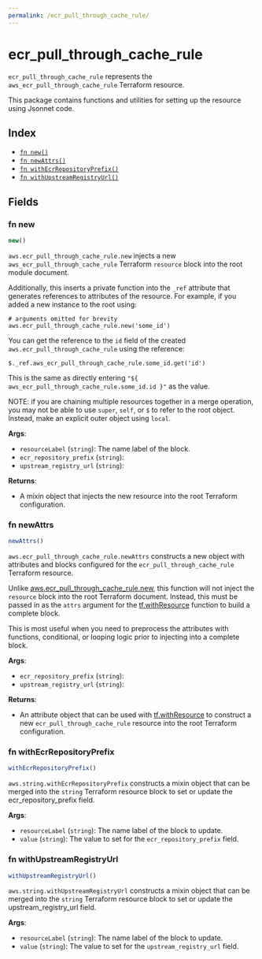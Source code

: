 ```yaml
---
permalink: /ecr_pull_through_cache_rule/
---
```


# ecr_pull_through_cache_rule

`ecr_pull_through_cache_rule` represents the `aws_ecr_pull_through_cache_rule` Terraform resource.



This package contains functions and utilities for setting up the resource using Jsonnet code.


## Index

* [`fn new()`](#fn-new)
* [`fn newAttrs()`](#fn-newattrs)
* [`fn withEcrRepositoryPrefix()`](#fn-withecrrepositoryprefix)
* [`fn withUpstreamRegistryUrl()`](#fn-withupstreamregistryurl)

## Fields

### fn new

```ts
new()
```


`aws.ecr_pull_through_cache_rule.new` injects a new `aws_ecr_pull_through_cache_rule` Terraform `resource`
block into the root module document.

Additionally, this inserts a private function into the `_ref` attribute that generates references to attributes of the
resource. For example, if you added a new instance to the root using:

    # arguments omitted for brevity
    aws.ecr_pull_through_cache_rule.new('some_id')

You can get the reference to the `id` field of the created `aws.ecr_pull_through_cache_rule` using the reference:

    $._ref.aws_ecr_pull_through_cache_rule.some_id.get('id')

This is the same as directly entering `"${ aws_ecr_pull_through_cache_rule.some_id.id }"` as the value.

NOTE: if you are chaining multiple resources together in a merge operation, you may not be able to use `super`, `self`,
or `$` to refer to the root object. Instead, make an explicit outer object using `local`.

**Args**:
  - `resourceLabel` (`string`): The name label of the block.
  - `ecr_repository_prefix` (`string`): 
  - `upstream_registry_url` (`string`): 

**Returns**:
- A mixin object that injects the new resource into the root Terraform configuration.


### fn newAttrs

```ts
newAttrs()
```


`aws.ecr_pull_through_cache_rule.newAttrs` constructs a new object with attributes and blocks configured for the `ecr_pull_through_cache_rule`
Terraform resource.

Unlike [aws.ecr_pull_through_cache_rule.new](#fn-ecrpullthroughcacherulenew), this function will not inject the `resource`
block into the root Terraform document. Instead, this must be passed in as the `attrs` argument for the
[tf.withResource](https://github.com/tf-libsonnet/core/tree/main/docs#fn-withresource) function to build a complete block.

This is most useful when you need to preprocess the attributes with functions, conditional, or looping logic prior to
injecting into a complete block.

**Args**:
  - `ecr_repository_prefix` (`string`): 
  - `upstream_registry_url` (`string`): 

**Returns**:
  - An attribute object that can be used with [tf.withResource](https://github.com/tf-libsonnet/core/tree/main/docs#fn-withresource) to construct a new `ecr_pull_through_cache_rule` resource into the root Terraform configuration.


### fn withEcrRepositoryPrefix

```ts
withEcrRepositoryPrefix()
```

`aws.string.withEcrRepositoryPrefix` constructs a mixin object that can be merged into the `string`
Terraform resource block to set or update the ecr_repository_prefix field.



**Args**:
  - `resourceLabel` (`string`): The name label of the block to update.
  - `value` (`string`): The value to set for the `ecr_repository_prefix` field.


### fn withUpstreamRegistryUrl

```ts
withUpstreamRegistryUrl()
```

`aws.string.withUpstreamRegistryUrl` constructs a mixin object that can be merged into the `string`
Terraform resource block to set or update the upstream_registry_url field.



**Args**:
  - `resourceLabel` (`string`): The name label of the block to update.
  - `value` (`string`): The value to set for the `upstream_registry_url` field.

